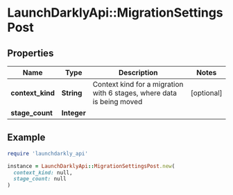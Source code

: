 # LaunchDarklyApi::MigrationSettingsPost

## Properties

| Name | Type | Description | Notes |
| ---- | ---- | ----------- | ----- |
| **context_kind** | **String** | Context kind for a migration with 6 stages, where data is being moved | [optional] |
| **stage_count** | **Integer** |  |  |

## Example

```ruby
require 'launchdarkly_api'

instance = LaunchDarklyApi::MigrationSettingsPost.new(
  context_kind: null,
  stage_count: null
)
```

